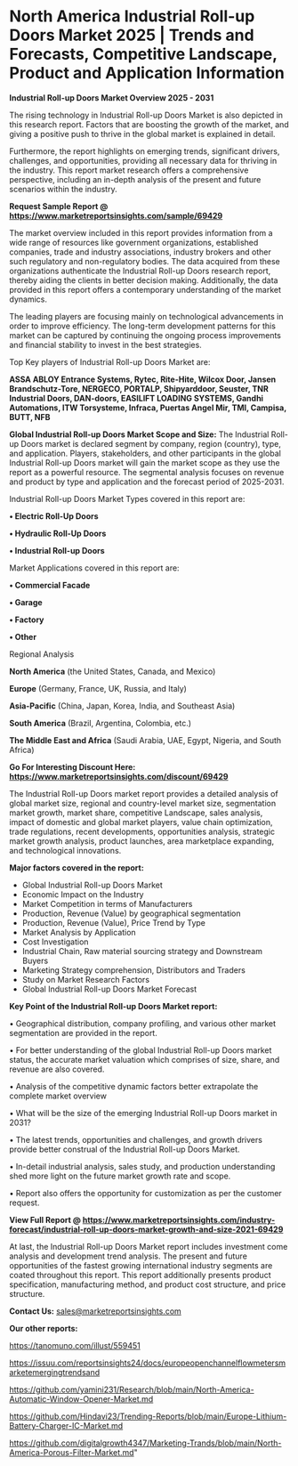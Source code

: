 # North America Industrial Roll-up Doors Market 2025 | Trends and Forecasts, Competitive Landscape, Product and Application Information

<Strong> Industrial Roll-up Doors Market Overview 2025 - 2031</strong>

The rising technology in Industrial Roll-up Doors Market is also depicted in this research report. Factors that are boosting the growth of the market, and giving a positive push to thrive in the global market is explained in detail.

Furthermore, the report highlights on emerging trends, significant drivers, challenges, and opportunities, providing all necessary data for thriving in the industry. This report market research offers a comprehensive perspective, including an in-depth analysis of the present and future scenarios within the industry.

<strong>Request Sample Report @ <a href=https://www.marketreportsinsights.com/sample/69429>https://www.marketreportsinsights.com/sample/69429</a></strong>

The market overview included in this report provides information from a wide range of resources like government organizations, established companies, trade and industry associations, industry brokers and other such regulatory and non-regulatory bodies. The data acquired from these organizations authenticate the Industrial Roll-up Doors research report, thereby aiding the clients in better decision making. Additionally, the data provided in this report offers a contemporary understanding of the market dynamics.

The leading players are focusing mainly on technological advancements in order to improve efficiency. The long-term development patterns for this market can be captured by continuing the ongoing process improvements and financial stability to invest in the best strategies.

Top Key players of Industrial Roll-up Doors Market are:

<strong>ASSA ABLOY Entrance Systems, Rytec, Rite-Hite, Wilcox Door, Jansen Brandschutz-Tore, NERGECO, PORTALP, Shipyarddoor, Seuster, TNR Industrial Doors, DAN-doors, EASILIFT LOADING SYSTEMS, Gandhi Automations, ITW Torsysteme, Infraca, Puertas Angel Mir, TMI, Campisa, BUTT, NFB</strong>

<strong><b>Global Industrial Roll-up Doors Market Scope and Size:</b></strong>
The Industrial Roll-up Doors market is declared segment by company, region (country), type, and application. Players, stakeholders, and other participants in the global Industrial Roll-up Doors market will gain the market scope as they use the report as a powerful resource. The segmental analysis focuses on revenue and product by type and application and the forecast period of 2025-2031.

Industrial Roll-up Doors Market Types covered in this report are:

<strong>• Electric Roll-Up Doors

• Hydraulic Roll-Up Doors

• Industrial Roll-up Doors</strong>

Market Applications covered in this report are:

<strong>• Commercial Facade

• Garage

• Factory

• Other</strong> 

Regional Analysis

<strong>North America</strong> (the United States, Canada, and Mexico)

<strong>Europe</strong> (Germany, France, UK, Russia, and Italy)

<strong>Asia-Pacific</strong> (China, Japan, Korea, India, and Southeast Asia)

<strong>South America</strong> (Brazil, Argentina, Colombia, etc.)

<strong>The Middle East and Africa</strong> (Saudi Arabia, UAE, Egypt, Nigeria, and South Africa)

<strong>Go For Interesting Discount Here: <a href=https://www.marketreportsinsights.com/discount/69429>https://www.marketreportsinsights.com/discount/69429</a></strong>

The Industrial Roll-up Doors market report provides a detailed analysis of global market size, regional and country-level market size, segmentation market growth, market share, competitive Landscape, sales analysis, impact of domestic and global market players, value chain optimization, trade regulations, recent developments, opportunities analysis, strategic market growth analysis, product launches, area marketplace expanding, and technological innovations.

<strong><b>Major factors covered in the report:</b></strong>
<ul>
  <li>Global Industrial Roll-up Doors Market </li>
  <li>Economic Impact on the Industry</li>
  <li>Market Competition in terms of Manufacturers</li>
  <li>Production, Revenue (Value) by geographical segmentation</li>
  <li>Production, Revenue (Value), Price Trend by Type</li>
  <li>Market Analysis by Application</li>
  <li>Cost Investigation</li>
  <li>Industrial Chain, Raw material sourcing strategy and Downstream Buyers</li>
  <li>Marketing Strategy comprehension, Distributors and Traders</li>
  <li>Study on Market Research Factors</li>
  <li>Global Industrial Roll-up Doors Market Forecast</li>
</ul>

<strong><b>Key Point of the Industrial Roll-up Doors Market report:</b></strong>

• Geographical distribution, company profiling, and various other market segmentation are provided in the report.

• For better understanding of the global Industrial Roll-up Doors market status, the accurate market valuation which comprises of size, share, and revenue are also covered.

• Analysis of the competitive dynamic factors better extrapolate the complete market overview

• What will be the size of the emerging Industrial Roll-up Doors market in 2031?

• The latest trends, opportunities and challenges, and growth drivers provide better construal of the Industrial Roll-up Doors Market.

• In-detail industrial analysis, sales study, and production understanding shed more light on the future market growth rate and scope.

• Report also offers the opportunity for customization as per the customer request.

<strong><b>View Full Report @ <a href=https://www.marketreportsinsights.com/industry-forecast/industrial-roll-up-doors-market-growth-and-size-2021-69429>https://www.marketreportsinsights.com/industry-forecast/industrial-roll-up-doors-market-growth-and-size-2021-69429</a></b></strong>


At last, the Industrial Roll-up Doors Market report includes investment come analysis and development trend analysis. The present and future opportunities of the fastest growing international industry segments are coated throughout this report. This report additionally presents product specification, manufacturing method, and product cost structure, and price structure.

<strong>Contact Us:</strong>
sales@marketreportsinsights.com

<strong>Our other reports:</strong>

<a href=https://tanomuno.com/illust/559451>https://tanomuno.com/illust/559451</a>

<a href=https://issuu.com/reportsinsights24/docs/europeopenchannelflowmetersmarketemergingtrendsand>https://issuu.com/reportsinsights24/docs/europeopenchannelflowmetersmarketemergingtrendsand</a>

<a href=https://github.com/yamini231/Research/blob/main/North-America-Automatic-Window-Opener-Market.md>https://github.com/yamini231/Research/blob/main/North-America-Automatic-Window-Opener-Market.md</a>

<a href=https://github.com/Hindavi23/Trending-Reports/blob/main/Europe-Lithium-Battery-Charger-IC-Market.md>https://github.com/Hindavi23/Trending-Reports/blob/main/Europe-Lithium-Battery-Charger-IC-Market.md</a>

<a href=https://github.com/digitalgrowth4347/Marketing-Trands/blob/main/North-America-Porous-Filter-Market.md>https://github.com/digitalgrowth4347/Marketing-Trands/blob/main/North-America-Porous-Filter-Market.md</a>"
